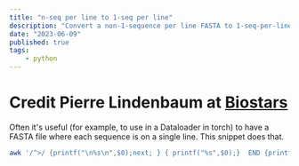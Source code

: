 ```yaml
---
title: "n-seq per line to 1-seq per line"
description: "Convert a non-1-sequence per line FASTA to 1-seq-per-line."
date: "2023-06-09"
published: true
tags: 
    - python
---
```


# Credit Pierre Lindenbaum at [Biostars](https://www.biostars.org/p/9262/)

Often it's useful (for example, to use in a Dataloader in torch) to have a FASTA file where each sequence is on a single line. This snippet does that.

```bash
awk '/^>/ {printf("\n%s\n",$0);next; } { printf("%s",$0);}  END {printf("\n");}' < file.fa

```